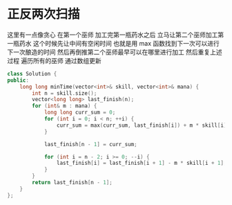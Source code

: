 # 正反两次扫描
这里有一点像贪心
在第一个巫师 加工完第一瓶药水之后 立马让第二个巫师加工第一瓶药水 这个时候先让中间有空闲时间 也就是用 max 函数找到下一次可以进行下一次酿造的时间
然后再倒推第二个巫师最早可以在哪里进行加工 然后重复上述过程 遍历所有的巫师 通过数组更新
```cpp
class Solution {
public:
    long long minTime(vector<int>& skill, vector<int>& mana) {
        int n = skill.size();
        vector<long long> last_finish(n);
        for (int& m : mana) {
            long long curr_sum = 0;
            for (int i = 0; i < n; ++i) {
                curr_sum = max(curr_sum, last_finish[i]) + m * skill[i];
            }

            last_finish[n - 1] = curr_sum;

            for (int i = n - 2; i >= 0; --i) {
                last_finish[i] = last_finish[i + 1] - m * skill[i + 1];
            }
        }
        return last_finish[n - 1];
    }
};
```